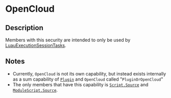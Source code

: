 # OpenCloud

## Description
Members with this security are intended to only be used by [LuauExecutionSessionTasks](https://create.roblox.com/docs/cloud/reference/LuauExecutionSessionTask).

## Notes
- Currently, `OpenCloud` is not its own capability, but instead exists internally as a sum capability of [`Plugin`](../1%20-%20PluginSecurity.md) and `OpenCloud` called "`PluginOrOpenCloud`"
- The only members that have this capability is [`Script.Source`](https://create.roblox.com/docs/reference/engine/classes/Script#Source) and [`ModuleScript.Source`](https://create.roblox.com/docs/reference/engine/classes/ModuleScript#Source).
